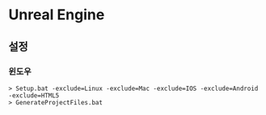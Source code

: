 # Unreal Engine

## 설정

### 윈도우

    > Setup.bat -exclude=Linux -exclude=Mac -exclude=IOS -exclude=Android -exclude=HTML5
    > GenerateProjectFiles.bat

